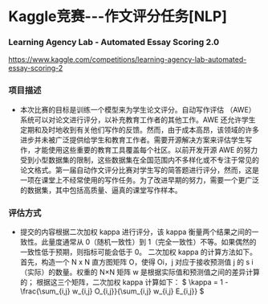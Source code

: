 # Kaggle竞赛---作文评分任务[NLP]
### Learning Agency Lab - Automated Essay Scoring 2.0
https://www.kaggle.com/competitions/learning-agency-lab-automated-essay-scoring-2

### 项目描述
* 本次比赛的目标是训练一个模型来为学生论文评分。自动写作评估 （AWE） 系统可以对论文进行评分，以补充教育工作者的其他工作。AWE 还允许学生定期和及时地收到有关他们写作的反馈。然而，由于成本高昂，该领域的许多进步并未被广泛提供给学生和教育工作者。需要开源解决方案来评估学生写作，才能使用这些重要的教育工具覆盖每个社区。以前开发开源 AWE 的努力受到小型数据集的限制，这些数据集在全国范围内不多样化或不专注于常见的论文格式。第一届自动作文评分比赛对学生写的简答题进行评分，然而，这是一项在课堂上不经常使用的写作任务。为了改进早期的努力，需要一个更广泛的数据集，其中包括高质量、逼真的课堂写作样本。

### 评估方式
* 提交的内容根据二次加权 kappa 进行评分，该 kappa 衡量两个结果之间的一致性。此量度通常从 0（随机一致性）到 1（完全一致性）不等。如果偶然的一致性低于预期，则指标可能会低于 0。 二次加权 kappa 的计算方法如下。首先，构造一个 N x N 直方图矩阵 O，使得 Oi，j 对应于接收预测值 j 的 s i（实际）的数量。权重的 N×N 矩阵 w 是根据实际值和预测值之间的差异计算的；
根据这三个矩阵，二次加权 kappa 计算如下：
$ \kappa = 1 - \frac{\sum_{i,j} w_{i,j} O_{i,j}}{\sum_{i,j} w_{i,j} E_{i,j}} $
